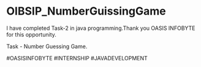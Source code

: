# OIBSIP_NumberGuissingGame

I have completed Task-2 in java programming.Thank you OASIS INFOBYTE for this opportunity.

Task - Number Guessing Game.

#OASISINFOBYTE #INTERNSHIP #JAVADEVELOPMENT
